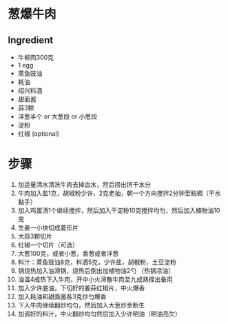 # 葱爆牛肉

## Ingredient
- 牛柳肉300克
- 1 egg
- 蒸鱼豉油
- 耗油
- 绍兴料酒
- 甜面酱
- 蒜3颗
- 洋葱半个 or 大葱段 or 小葱段
- 淀粉
- 红椒 (optional)
  
# 步骤
1. 加适量清水清洗牛肉去掉血水，然后捞出挤干水分
2. 牛肉加入盐1克，胡椒粉少许，2克老抽，朝一个方向搅拌2分钟至粘稠（干水黏手）
3. 加入鸡蛋清1个继续搅拌，然后加入干淀粉10克搅拌均匀，然后加入植物油10克
4. 生姜一小块切成菱形片
5. 大蒜3颗切片
6. 红椒一个切片（可选）
7. 大葱100克，或者小葱，香葱或者洋葱
8. 料汁：蒸鱼豉油8克，料酒5克，少许盐，胡椒粉，土豆淀粉
9. 锅烧热加入油滑锅，烧热后倒出加植物油2勺 （热锅凉油）
10. 油温4成热下入牛肉，开中小火滑散牛肉至九成熟撑出备用
11. 加入少许底油，下切好的姜蒜红椒片，中火爆香
12. 加入耗油和甜面酱各3克炒匀爆香
13. 下入牛肉继续翻炒均匀，然后加入大葱炒至断生
14. 加调好的料汁，中火翻炒均匀然后加入少许明油（明油亮欠）